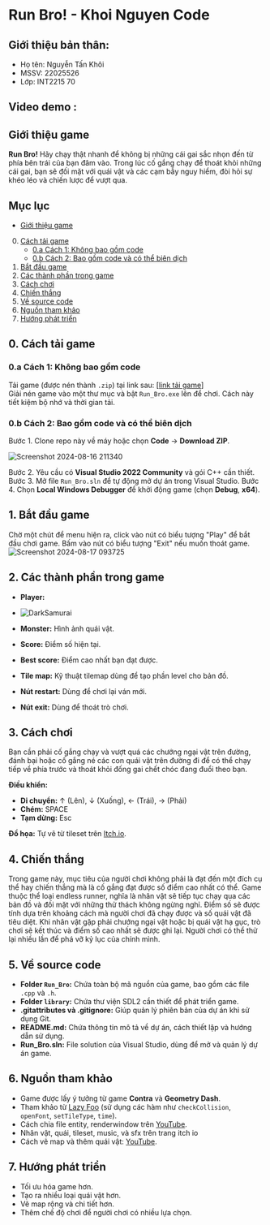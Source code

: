 # Run Bro! - Khoi Nguyen Code

## Giới thiệu bản thân:
- Họ tên: Nguyễn Tấn Khôi
- MSSV: 22025526
- Lớp: INT2215 70

## Video demo :

## Giới thiệu game
**Run Bro!** Hãy chạy thật nhanh để không bị những cái gai sắc nhọn đến từ phía bên trái của bạn đâm vào. Trong lúc cố gắng chạy để thoát khỏi những cái gai, bạn sẽ đối mặt với quái vật và các cạm bẫy nguy hiểm, đòi hỏi sự khéo léo và chiến lược để vượt qua.

## Mục lục
- [Giới thiệu game](#giới-thiệu-game)
0. [Cách tải game](#0-cách-tải-game)
   - [0.a Cách 1: Không bao gồm code](#0a-cách-1-không-bao-gồm-code)
   - [0.b Cách 2: Bao gồm code và có thể biên dịch](#0b-cách-2-bao-gồm-code-và-có-thể-biên-dịch)
1. [Bắt đầu game](#1-bắt-đầu-game)
2. [Các thành phần trong game](#2-các-thành-phần-trong-game)
3. [Cách chơi](#3-cách-chơi)
4. [Chiến thắng](#4-chiến-thắng)
5. [Về source code](#5-về-source-code)
6. [Nguồn tham khảo](#6-nguồn-tham-khảo)
7. [Hướng phát triển](#7-hướng-phát-triển)

## 0. Cách tải game

### 0.a Cách 1: Không bao gồm code
Tải game (được nén thành `.zip`) tại link sau: [[link tải game](https://github.com/khoinguyencode/Run_Bro/releases/tag/Run_Bro)]  
Giải nén game vào một thư mục và bật `Run_Bro.exe` lên để chơi. Cách này tiết kiệm bộ nhớ và thời gian tải.

### 0.b Cách 2: Bao gồm code và có thể biên dịch
Bước 1. Clone repo này về máy hoặc chọn **Code** -> **Download ZIP**.

![Screenshot 2024-08-16 211340](https://github.com/user-attachments/assets/6652e23c-f6d0-493a-9a0f-ab78f1dcd102)

Bước 2. Yêu cầu có **Visual Studio 2022 Community** và gói C++ cần thiết.
Bước 3. Mở file `Run_Bro.sln` để tự động mở dự án trong Visual Studio.
Bước 4. Chọn **Local Windows Debugger** để khởi động game (chọn **Debug**, **x64**).

## 1. Bắt đầu game
Chờ một chút để menu hiện ra, click vào nút có biểu tượng "Play" để bắt đầu chơi game. Bấm vào nút có biểu tượng "Exit" nếu muốn thoát game.
![Screenshot 2024-08-17 093725](https://github.com/user-attachments/assets/69b280eb-55f3-4d14-b194-88a2d4ee12ba)

## 2. Các thành phần trong game
- **Player:**
- ![DarkSamurai](https://github.com/user-attachments/assets/d780fb4e-d1f4-486e-b931-382027001dfa)

- **Monster:** Hình ảnh quái vật.
- **Score:** Điểm số hiện tại.
- **Best score:** Điểm cao nhất bạn đạt được.
- **Tile map:** Kỹ thuật tilemap dùng để tạo phần level cho bản đồ.
- **Nút restart:** Dùng để chơi lại ván mới.
- **Nút exit:** Dùng để thoát trò chơi.

## 3. Cách chơi
Bạn cần phải cố gắng chạy và vượt quá các chướng ngại vật trên đường, đánh bại hoặc cố gắng né các con quái vật trên đường đi để có thể chạy tiếp về phía trước và thoát khỏi đống gai chết chóc đang đuổi theo bạn.

**Điều khiển:**
- **Di chuyển:** ↑ (Lên), ↓ (Xuống), ← (Trái), → (Phải)
- **Chém:** SPACE
- **Tạm dừng:** Esc

**Đồ họa:** Tự vẽ từ tileset trên [Itch.io](https://incolgames.itch.io/dungeon-platformer-tile-set-pixel-art).

## 4. Chiến thắng
Trong game này, mục tiêu của người chơi không phải là đạt đến một đích cụ thể hay chiến thắng mà là cố gắng đạt được số điểm cao nhất có thể. Game thuộc thể loại endless runner, nghĩa là nhân vật sẽ tiếp tục chạy qua các bản đồ và đối mặt với những thử thách không ngừng nghỉ. Điểm số sẽ được tính dựa trên khoảng cách mà người chơi đã chạy được và số quái vật đã tiêu diệt. Khi nhân vật gặp phải chướng ngại vật hoặc bị quái vật hạ gục, trò chơi sẽ kết thúc và điểm số cao nhất sẽ được ghi lại. Người chơi có thể thử lại nhiều lần để phá vỡ kỷ lục của chính mình.

## 5. Về source code
- **Folder `Run_Bro`:** Chứa toàn bộ mã nguồn của game, bao gồm các file `.cpp` và `.h`.
- **Folder `library`:** Chứa thư viện SDL2 cần thiết để phát triển game.
- **.gitattributes và .gitignore:** Giúp quản lý phiên bản của dự án khi sử dụng Git.
- **README.md:** Chứa thông tin mô tả về dự án, cách thiết lập và hướng dẫn sử dụng.
- **Run_Bro.sln:** File solution của Visual Studio, dùng để mở và quản lý dự án game.

## 6. Nguồn tham khảo
- Game được lấy ý tưởng từ game **Contra** và **Geometry Dash**.
- Tham khảo từ [Lazy Foo](http://lazyfoo.net/tutorials/SDL/) (sử dụng các hàm như `checkCollision`, `openFont`, `setTileType`, `time`).
- Cách chia file entity, renderwindow trên [YouTube](https://www.youtube.com/playlist?list=PL2RPjWnJduNmXHRYwdtublIPdlqocBoLS).
- Nhân vật, quái, tileset, music, và sfx trên trang itch io
- Cách vẽ map và thêm quái vật: [YouTube](https://www.youtube.com/watch?v=rLWlnPwR1uI&list=PL-K0viiuJ2RctP5nlJlqmHGeh66-GOZR_&index=14).

## 7. Hướng phát triển
- Tối ưu hóa game hơn.
- Tạo ra nhiều loại quái vật hơn.
- Vẽ map rộng và chi tiết hơn.
- Thêm chế độ chơi để người chơi có nhiều lựa chọn.

